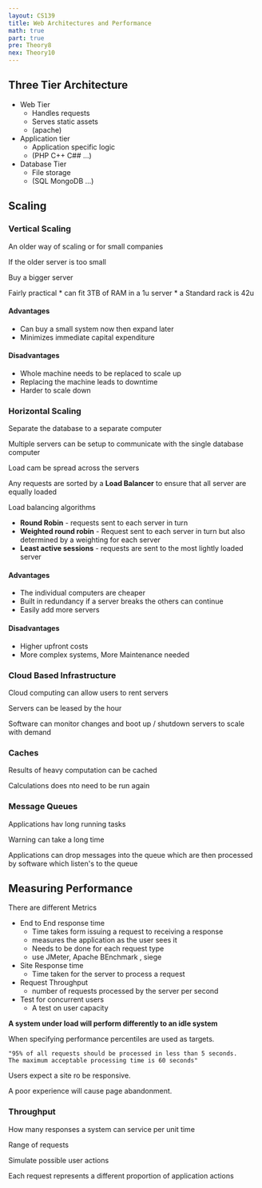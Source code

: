 ```yaml
---
layout: CS139
title: Web Architectures and Performance
math: true
part: true
pre: Theory8
nex: Theory10
---
```

## Three Tier Architecture
* Web Tier
    * Handles requests 
    * Serves static assets
    * (apache)
* Application tier
    * Application specific logic
    * (PHP C++ C## ...)
* Database Tier
    * File storage
    * (SQL MongoDB ...)


## Scaling
### Vertical Scaling
An older way of scaling or for small companies

If the older server is too small

Buy a bigger server

Fairly practical 
    * can fit 3TB of RAM in a 1u server
    * a Standard rack is 42u

#### Advantages
* Can buy a small system now then expand later
* Minimizes immediate capital expenditure

#### Disadvantages
* Whole machine needs to be replaced to scale up
* Replacing the machine leads to downtime
* Harder to scale down

### Horizontal Scaling
Separate the database to a separate computer

Multiple servers can be setup to communicate with the single database computer

Load cam be spread across the servers

Any requests are sorted by a __Load Balancer__ to ensure that all server are equally loaded

Load balancing algorithms 
* __Round Robin__ - requests sent to each server in turn
* __Weighted round robin__ - Request sent to each server in turn but also determined by a weighting for each server
* __Least active sessions__ - requests are sent to the most lightly loaded server
#### Advantages
* The individual computers are cheaper
* Built in redundancy if a server breaks the others can continue
*  Easily add more servers

#### Disadvantages
* Higher upfront costs
* More complex systems, More Maintenance needed

### Cloud Based Infrastructure
Cloud computing can allow users to rent servers

Servers can be leased by the hour

Software can monitor changes and boot up / shutdown servers to scale with demand

### Caches
Results of heavy computation can be cached

Calculations does nto need to be run again

### Message Queues
Applications hav long running tasks

Warning can take a long time

Applications can drop messages into the queue which are then processed by software which listen's to the queue


## Measuring Performance
There are different Metrics

* End to End response time
    * Time takes form issuing a request to receiving a response
    * measures the application as the user sees it
    * Needs to be done for each request type
    * use JMeter, Apache BEnchmark , siege
* Site Response time
    * Time taken for the server to process a request
* Request Throughput
    * number of requests processed by the server per second
* Test for concurrent users
    * A test on user capacity

__A system under load will perform differently to an idle system__

When specifying performance percentiles are used as targets.

    "95% of all requests should be processed in less than 5 seconds.
    The maximum acceptable processing time is 60 seconds"

Users expect a site ro be responsive.

A poor experience will cause page abandonment. 

### Throughput
How many responses a system can service per unit time

Range of requests

Simulate possible user actions

Each request represents a different proportion of application actions